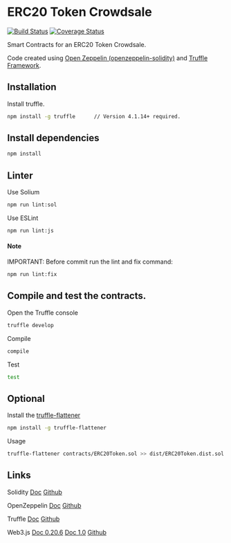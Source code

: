 # ERC20 Token Crowdsale

[![Build Status](https://travis-ci.org/vittominacori/erc20-crowdsale.svg?branch=master)](https://travis-ci.org/vittominacori/erc20-crowdsale) 
[![Coverage Status](https://coveralls.io/repos/github/vittominacori/erc20-crowdsale/badge.svg?branch=master)](https://coveralls.io/github/vittominacori/erc20-crowdsale?branch=master)

Smart Contracts for an ERC20 Token Crowdsale.

Code created using [Open Zeppelin (openzeppelin-solidity)](https://github.com/OpenZeppelin/openzeppelin-solidity) and [Truffle Framework](https://github.com/trufflesuite/truffle).

## Installation

Install truffle.

```bash
npm install -g truffle      // Version 4.1.14+ required.
```

## Install dependencies

```bash
npm install
```

## Linter

Use Solium

```bash
npm run lint:sol
```

Use ESLint

```bash
npm run lint:js
```

#### Note

IMPORTANT: Before commit run the lint and fix command:

```bash
npm run lint:fix
```

## Compile and test the contracts.
 
Open the Truffle console

```bash
truffle develop
```

Compile 

```bash
compile 
```

Test

```bash
test
```

## Optional

Install the [truffle-flattener](https://github.com/alcuadrado/truffle-flattener)

```bash
npm install -g truffle-flattener
```

Usage 

```bash
truffle-flattener contracts/ERC20Token.sol >> dist/ERC20Token.dist.sol
```

## Links

Solidity [Doc](https://solidity.readthedocs.io) [Github](https://solidity.readthedocs.io)

OpenZeppelin [Doc](http://zeppelin-solidity.readthedocs.io) [Github](https://github.com/OpenZeppelin)

Truffle [Doc](http://truffleframework.com/docs) [Github](https://github.com/trufflesuite/truffle)

Web3.js [Doc 0.20.6](https://github.com/ethereum/wiki/wiki/JavaScript-API) [Doc 1.0](http://web3js.readthedocs.io/en/1.0) [Github](https://github.com/ethereum/web3.js)
